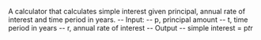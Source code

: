 A calculator that calculates simple interest given principal, annual rate of interest and time period in years.
-- Input:
--    p, principal amount
--    t, time period in years
--    r, annual rate of interest
-- Output
--    simple interest = p*t*r
